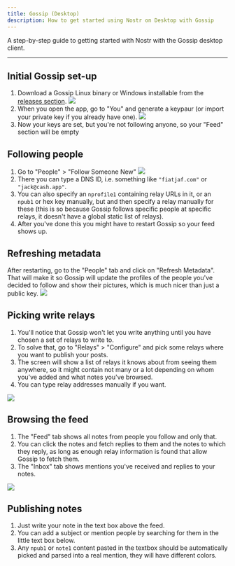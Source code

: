 ```yaml
---
title: Gossip (Desktop)
description: How to get started using Nostr on Desktop with Gossip
---
```


A step-by-step guide to getting started with Nostr with the Gossip desktop client.

---

## Initial Gossip set-up

1. Download a Gossip Linux binary or Windows installable from the [releases section](https://github.com/mikedilger/gossip/releases). ![](/images/gossip-install.png)
1. When you open the app, go to "You" and generate a keypaur (or import your private key if you already have one). ![](/images/gossip-create.png)
1. Now your keys are set, but you're not following anyone, so your "Feed" section will be empty

## Following people

1. Go to "People" > "Follow Someone New" ![](/images/gossip-follow.png)
1. There you can type a DNS ID, i.e. something like `"fiatjaf.com"` or `"jack@cash.app"`.
1. You can also specify an `nprofile1` containing relay URLs in it, or an `npub1` or hex key manually, but and then specify a relay manually for these (this is so because Gossip follows specific people at specific relays, it doesn't have a global static list of relays).
1. After you've done this you might have to restart Gossip so your feed shows up.

## Refreshing metadata

After restarting, go to the "People" tab and click on "Refresh Metadata". That will make it so Gossip will update the profiles of the people you've decided to follow and show their pictures, which is much nicer than just a public key.
![](/images/gossip-metadata.png)

## Picking write relays

1. You'll notice that Gossip won't let you write anything until you have chosen a set of relays to write to.
1. To solve that, go to "Relays" > "Configure" and pick some relays where you want to publish your posts.
1. The screen will show a list of relays it knows about from seeing them anywhere, so it might contain not many or a lot depending on whom you've added and what notes you've browsed.
1. You can type relay addresses manually if you want.

![](/images/gossip-relays.png)

## Browsing the feed

1. The "Feed" tab shows all notes from people you follow and only that.
1. You can click the notes and fetch replies to them and the notes to which they reply, as long as enough relay information is found that allow Gossip to fetch them.
1. The "Inbox" tab shows mentions you've received and replies to your notes.

![](/images/gossip-feed.png)

## Publishing notes

1. Just write your note in the text box above the feed.
1. You can add a subject or mention people by searching for them in the little text box below.
1. Any `npub1` or `note1` content pasted in the textbox should be automatically picked and parsed into a real mention, they will have different colors.
